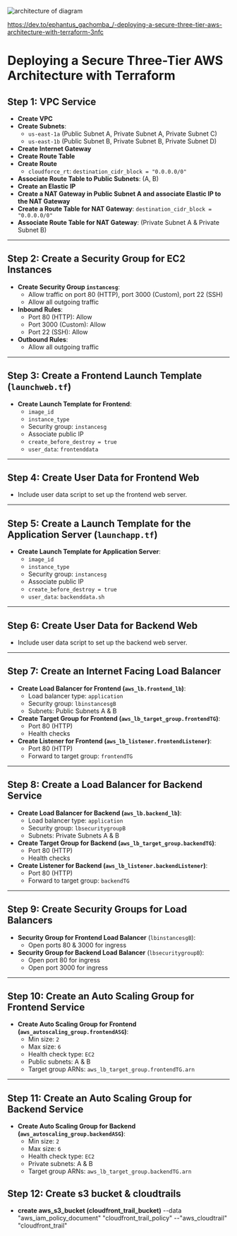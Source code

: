 

![architecture of diagram](https://github.com/user-attachments/assets/98ea43e6-68d2-4689-9b6f-bd1e1f8d47aa)


https://dev.to/ephantus_gachomba_/-deploying-a-secure-three-tier-aws-architecture-with-terraform-3nfc

# Deploying a Secure Three-Tier AWS Architecture with Terraform

## Step 1: VPC Service
- **Create VPC**
- **Create Subnets**:
    - `us-east-1a` (Public Subnet A, Private Subnet A, Private Subnet C)
    - `us-east-1b` (Public Subnet B, Private Subnet B, Private Subnet D)
- **Create Internet Gateway**
- **Create Route Table**
- **Create Route**
    - `cloudforce_rt`: `destination_cidr_block = "0.0.0.0/0"`
- **Associate Route Table to Public Subnets**: (A, B)
- **Create an Elastic IP**
- **Create a NAT Gateway in Public Subnet A and associate Elastic IP to the NAT Gateway**
- **Create a Route Table for NAT Gateway**: `destination_cidr_block = "0.0.0.0/0"`
- **Associate Route Table for NAT Gateway**: (Private Subnet A & Private Subnet B)

---

## Step 2: Create a Security Group for EC2 Instances
- **Create Security Group `instancesg`**: 
    - Allow traffic on port 80 (HTTP), port 3000 (Custom), port 22 (SSH)
    - Allow all outgoing traffic
- **Inbound Rules**:
    - Port 80 (HTTP): Allow
    - Port 3000 (Custom): Allow
    - Port 22 (SSH): Allow
- **Outbound Rules**:
    - Allow all outgoing traffic

---

## Step 3: Create a Frontend Launch Template (`launchweb.tf`)
- **Create Launch Template for Frontend**:
    - `image_id`
    - `instance_type`
    - Security group: `instancesg`
    - Associate public IP
    - `create_before_destroy = true`
    - `user_data`: `frontenddata`

---

## Step 4: Create User Data for Frontend Web
- Include user data script to set up the frontend web server.

---

## Step 5: Create a Launch Template for the Application Server (`launchapp.tf`)
- **Create Launch Template for Application Server**:
    - `image_id`
    - `instance_type`
    - Security group: `instancesg`
    - Associate public IP
    - `create_before_destroy = true`
    - `user_data`: `backenddata.sh`

---

## Step 6: Create User Data for Backend Web
- Include user data script to set up the backend web server.

---

## Step 7: Create an Internet Facing Load Balancer
- **Create Load Balancer for Frontend (`aws_lb.frontend_lb`)**:
    - Load balancer type: `application`
    - Security group: `lbinstancesgB`
    - Subnets: Public Subnets A & B
- **Create Target Group for Frontend (`aws_lb_target_group.frontendTG`)**:
    - Port 80 (HTTP)
    - Health checks
- **Create Listener for Frontend (`aws_lb_listener.frontendListener`)**:
    - Port 80 (HTTP)
    - Forward to target group: `frontendTG`

---

## Step 8: Create a Load Balancer for Backend Service
- **Create Load Balancer for Backend (`aws_lb.backend_lb`)**:
    - Load balancer type: `application`
    - Security group: `lbsecuritygroupB`
    - Subnets: Private Subnets A & B
- **Create Target Group for Backend (`aws_lb_target_group.backendTG`)**:
    - Port 80 (HTTP)
    - Health checks
- **Create Listener for Backend (`aws_lb_listener.backendListener`)**:
    - Port 80 (HTTP)
    - Forward to target group: `backendTG`

---

## Step 9: Create Security Groups for Load Balancers
- **Security Group for Frontend Load Balancer** (`lbinstancesgB`):
    - Open ports 80 & 3000 for ingress
- **Security Group for Backend Load Balancer** (`lbsecuritygroupB`):
    - Open port 80 for ingress
    - Open port 3000 for ingress

---

## Step 10: Create an Auto Scaling Group for Frontend Service
- **Create Auto Scaling Group for Frontend (`aws_autoscaling_group.frontendASG`)**:
    - Min size: `2`
    - Max size: `6`
    - Health check type: `EC2`
    - Public subnets: A & B
    - Target group ARNs: `aws_lb_target_group.frontendTG.arn`

---

## Step 11: Create an Auto Scaling Group for Backend Service
- **Create Auto Scaling Group for Backend (`aws_autoscaling_group.backendASG`)**:
    - Min size: `2`
    - Max size: `6`
    - Health check type: `EC2`
    - Private subnets: A & B
    - Target group ARNs: `aws_lb_target_group.backendTG.arn`

## Step 12: Create s3 bucket & cloudtrails
- **create aws_s3_bucket (cloudfront_trail_bucket)**
--data "aws_iam_policy_document" "cloudfront_trail_policy"
--"aws_cloudtrail" "cloudfront_trail"

